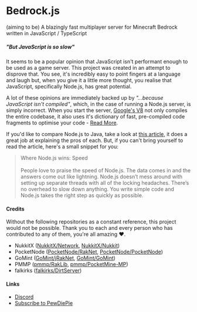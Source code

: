 # Bedrock.js
(aiming to be) A blazingly fast multiplayer server for Minecraft Bedrock written in JavaScript / TypeScript

##### _"But JavaScript is so slow"_
It seems to be a popular opinion that JavaScript isn't performant enough to be used as a game server. This project was created in an attempt to disprove that. You see, it's incredibly easy to point fingers at a language and laugh but, when you give it a little more thought, you realise that JavaScript, specifically Node.js, has great potential.

A lot of these opinions are immediately backed up by _"...because JavaScript isn't compiled"_, which, in the case of running a Node.js server, is simply incorrect. When you start the server, [Google's V8](https://v8.dev) not only compiles the entire codebase, it also uses it's dictionary of fast, pre-compiled code fragments to optimise your code - [Read More](https://hashnode.com/post/is-nodejs-compiled-or-interpreted-language-cijylh0ed00keco5318e1em8p/answer/cijyq66au00kvvm53iky4den4).

If you'd like to compare Node.js to Java, take a look at [this article](https://hashnode.com/post/is-nodejs-compiled-or-interpreted-language-cijylh0ed00keco5318e1em8p/answer/cijyq66au00kvvm53iky4den4), it does a great job at explaining the pros of each. But, if you can't bring yourself to read the article, here's a small snippet for you:
> Where Node.js wins: Speed\
\
People love to praise the speed of Node.js. The data comes in and the answers come out like lightning. Node.js doesn’t mess around with setting up separate threads with all of the locking headaches. There’s no overhead to slow down anything. You write simple code and Node.js takes the right step as quickly as possible.

#### Credits
Without the following repositories as a constant reference, this project would not be possible. Thank you to each and every person who has contributed to any of them, you're all amazing :heart:.

- NukkitX ([NukkitX/Network](https://github.com/NukkitX/Network), [NukkitX/Nukkit](https://github.com/NukkitX/Nukkit))
- PocketNode ([PocketNode/RakNet](https://github.com/PocketNode/RakNet), [PocketNode/PocketNode](https://github.com/PocketNode/PocketNode))
- GoMint ([GoMint/jRakNet](https://github.com/GoMint/jRakNet), [GoMint/GoMint](https://github.com/GoMint/GoMint))
- PMMP ([pmmp/RakLib](https://github.com/pmmp/RakLib), [pmmp/PocketMine-MP](https://github.com/pmmp/PocketMine-MP))
- falkirks ([falkirks/DirtServer](https://github.com/falkirks/DirtServer))

#### Links
- [Discord](https://discord.gg/W2KZBzC)
- [Subscribe to PewDiePie](https://www.youtube.com/subscription_center?add_user=PewDiePie)
